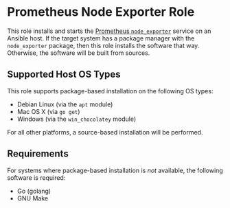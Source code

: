 Prometheus Node Exporter Role
=============================

This role installs and starts the [Prometheus `node_exporter`][node-exporter]
service on an Ansible host. If the target system has a package manager with the
`node_exporter` package, then this role installs the software that way.
Otherwise, the software will be built from sources.


Supported Host OS Types
-----------------------

This role supports package-based installation on the following OS types:

- Debian Linux (via the `apt` module)
- Mac OS X (via `go get`)
- Windows (via the `win_chocolatey` module)

For all other platforms, a source-based installation will be performed.


Requirements
------------

For systems where package-based installation is *not* available, the following
software is required:

- Go (golang)
- GNU Make


[node-exporter]: https://github.com/prometheus/node_exporter
